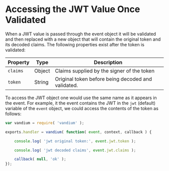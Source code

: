 # Accessing the JWT Value Once Validated

When a JWT value is passed through the event object it will be validated and then replaced with a new object that will contain the original token and its decoded claims.
The following properties exist after the token is validated:

Property     | Type    | Description
-------------|---------|--------------------------------------------------------
`claims`     | Object  | Claims supplied by the signer of the token
`token`      | String  | Original token before being decoded and validated.


To access the JWT object one would use the same name as it appears in the event. For example, it the event contains the JWT in the `jwt` (default) variable of the `event` object, we could access the contents of the token as follows:

```js
var vandium = require( 'vandium' );

exports.handler = vandium( function( event, context, callback ) {

    console.log( 'jwt original token:', event.jwt.token );

    console.log( 'jwt decoded claims', event.jwt.claims );

	callback( null, 'ok' );
});
```
